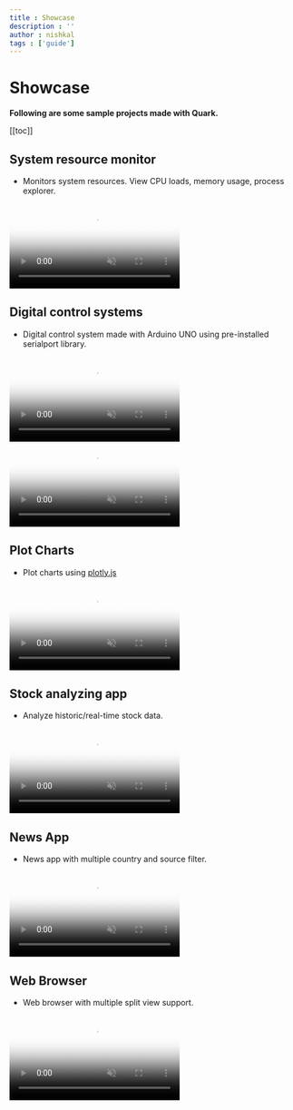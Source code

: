 ```yaml
---
title : Showcase
description : ''
author : nishkal
tags : ['guide']
---
```


# Showcase

__Following are some sample projects made with Quark.__

[[toc]]

## System resource monitor
* Monitors system resources. View CPU loads, memory usage, process explorer.

<video muted autoplay loop style="max-width:100%; height:auto" name="media" poster="~@public/c-assets/guide/showcase/system-monitor.png">
  <source src="~@public/c-assets/guide/showcase/system-monitor.mp4" type="video/mp4">
  Your browser does not support the video tag.
</video> 

## Digital control systems
* Digital control system made with Arduino UNO using pre-installed serialport library.

<video muted autoplay loop style="max-width:100%; height:auto" name="media" poster="~@public/c-assets/guide/showcase/control-system-1.png">
  <source src="~@public/c-assets/guide/showcase/control-system-1.mp4" type="video/mp4">
  Your browser does not support the video tag.
</video> 

<video muted autoplay loop style="max-width:100%; height:auto" name="media" poster="~@public/c-assets/guide/showcase/control-system-2.png">
  <source src="~@public/c-assets/guide/showcase/control-system-2.mp4" type="video/mp4">
  Your browser does not support the video tag.
</video> 

## Plot Charts
* Plot charts using [plotly.js](https://plot.ly/javascript/)

<video muted autoplay loop style="max-width:100%; height:auto" name="media" poster="~@public/c-assets/guide/showcase/scientific-charts.png">
  <source src="~@public/c-assets/guide/showcase/scientific-charts.mp4" type="video/mp4">
  Your browser does not support the video tag.
</video> 

## Stock analyzing app
* Analyze historic/real-time stock data.

<video muted autoplay loop style="max-width:100%; height:auto" name="media" poster="~@public/c-assets/guide/showcase/stock.png">
  <source src="~@public/c-assets/guide/showcase/stock.mp4" type="video/mp4">
  Your browser does not support the video tag.
</video> 

## News App
* News app with multiple country and source filter.

<video muted autoplay loop style="max-width:100%; height:auto" name="media" poster="~@public/c-assets/guide/showcase/news-app.png">
  <source src="~@public/c-assets/guide/showcase/news-app.mp4" type="video/mp4">
  Your browser does not support the video tag.
</video> 

## Web Browser
* Web browser with multiple split view support.

<video muted autoplay loop style="max-width:100%; height:auto" name="media" poster="~@public/c-assets/guide/showcase/web-browser.png">
  <source src="~@public/c-assets/guide/showcase/web-browser.mp4" type="video/mp4">
  Your browser does not support the video tag.
</video> 
